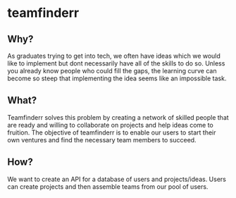 # teamfinderr

Why?
----

As graduates trying to get into tech, we often have ideas which we would like to implement but dont necessarily have all of the skills to do so. Unless you already know people who could fill the gaps, the learning curve can become so steep that implementing the idea seems like an impossible task.

  

What?
-----

Teamfinderr solves this problem by creating a network of skilled people that are ready and willing to collaborate on projects and help ideas come to fruition. The objective of teamfinderr is to enable our users to start their own ventures and find the necessary team members to succeed.

  

How?
----

We want to create an API for a database of users and projects/ideas. Users can create projects and then assemble teams from our pool of users.
